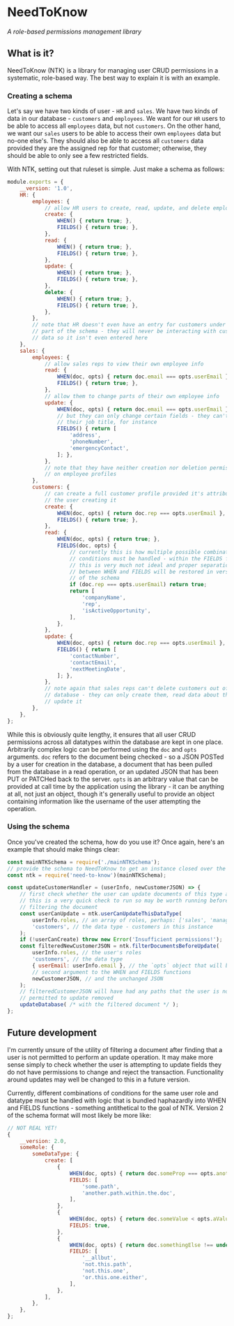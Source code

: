 # NeedToKnow

*A role-based permissions management library*

## What is it?

NeedToKnow (NTK) is a library for managing user CRUD permissions in a systematic, role-based way. The best way to explain it is with an example.

### Creating a schema

Let's say we have two kinds of user - `HR` and `sales`. We have two kinds of data in our database - `customers` and `employees`. We want for our `HR` users to be able to access all `employees` data, but not `customers`. On the other hand, we want our `sales` users to be able to access their own `employees` data but no-one else's. They should also be able to access all `customers` data provided they are the assigned rep for that customer; otherwise, they should be able to only see a few restricted fields.

With NTK, setting out that ruleset is simple. Just make a schema as follows:

```javascript
module.exports = {
    __version: '1.0',
    HR: {
        employees: {
            // allow HR users to create, read, update, and delete employee info
            create: {
                WHEN() { return true; },
                FIELDS() { return true; },
            },
            read: {
                WHEN() { return true; },
                FIELDS() { return true; },
            },
            update: {
                WHEN() { return true; },
                FIELDS() { return true; },
            },
            delete: {
                WHEN() { return true; },
                FIELDS() { return true; },
            },
        },
        // note that HR doesn't even have an entry for customers under their
        // part of the schema - they will never be interacting with customer
        // data so it isn't even entered here
    },
    sales: {
        employees: {
            // allow sales reps to view their own employee info
            read: {
                WHEN(doc, opts) { return doc.email === opts.userEmail },
                FIELDS() { return true; },
            },
            // allow them to change parts of their own employee info
            update: {
                WHEN(doc, opts) { return doc.email === opts.userEmail },
                // but they can only change certain fields - they can't change
                // their job title, for instance
                FIELDS() { return [
                    'address',
                    'phoneNumber',
                    'emergencyContact',
                ]; },
            },
            // note that they have neither creation nor deletion permissions
            // on employee profiles
        },
        customers: {
            // can create a full customer profile provided it's attributed to
            // the user creating it
            create: {
                WHEN(doc, opts) { return doc.rep === opts.userEmail },
                FIELDS() { return true; },
            },
            read: {
                WHEN(doc, opts) { return true; },
                FIELDS(doc, opts) {
                    // currently this is how multiple possible combinations of
                    // conditions must be handled - within the FIELDS function
                    // this is very much not ideal and proper separation
                    // between WHEN and FIELDS will be restored in version 2
                    // of the schema
                    if (doc.rep === opts.userEmail) return true;
                    return [
                        'companyName',
                        'rep',
                        'isActiveOpportunity',
                    ],
                },
            },
            update: {
                WHEN(doc, opts) { return doc.rep === opts.userEmail },
                FIELDS() { return [
                    'contactNumber',
                    'contactEmail',
                    'nextMeetingDate',
                ]; },
            },
            // note again that sales reps can't delete customers out of the
            // database - they can only create them, read data about them, and
            // update it
        },
    },
};
```

While this is obviously quite lengthy, it ensures that all user CRUD permissions across all datatypes within the database are kept in one place. Arbitrarily complex logic can be performed using the `doc` and `opts` arguments. `doc` refers to the document being checked - so a JSON POSTed by a user for creation in the database, a document that has been pulled from the database in a read operation, or an updated JSON that has been PUT or PATCHed back to the server. `opts` is an arbitrary value that can be provided at call time by the application using the library - it can be anything at all, not just an object, though it's generally useful to provide an object containing information like the username of the user attempting the operation.


### Using the schema

Once you've created the schema, how do you use it? Once again, here's an example that should make things clear:

```javascript
const mainNTKSchema = require('./mainNTKSchema');
// provide the schema to NeedToKnow to get an instance closed over the schema
const ntk = require('need-to-know')(mainNTKSchema);

const updateCustomerHandler = (userInfo, newCustomerJSON) => {
    // first check whether the user can update documents of this type at all
    // this is a very quick check to run so may be worth running before
    // filtering the document
    const userCanUpdate = ntk.userCanUpdateThisDataType(
        userInfo.roles, // an array of roles, perhaps: ['sales', 'manager']
        'customers', // the data type - customers in this instance
    );
    if (!userCanCreate) throw new Error('Insufficient permissions!');
    const filteredNewCustomerJSON = ntk.filterDocumentsBeforeUpdate(
        userInfo.roles, // the user's roles
        'customers', // the data type
        { userEmail: userInfo.email }, // the `opts` object that will be the
        // second argument to the WHEN and FIELDS functions
        newCustomerJSON, // and the unchanged JSON
    );
    // filteredCustomerJSON will have had any paths that the user is not
    // permitted to update removed
    updateDatabase( /* with the filtered document */ );
};
```

## Future development

I'm currently unsure of the utility of filtering a document after finding that a user is not permitted to perform an update operation. It may make more sense simply to check whether the user is attempting to update fields they do not have permissions to change and reject the transaction. Functionality around updates may well be changed to this in a future version.

Currently, different combinations of conditions for the same user role and datatype must be handled with logic that is bundled haphazardly into WHEN and FIELDS functions - something antithetical to the goal of NTK. Version 2 of the schema format will most likely be more like:

```javascript
// NOT REAL YET!
{
    __version: 2.0,
    someRole: {
        someDataType: {
            create: [
                {
                    WHEN(doc, opts) { return doc.someProp === opts.anotherProp; },
                    FIELDS: [
                        'some.path',
                        'another.path.within.the.doc',
                    ],
                },
                {
                    WHEN(doc, opts) { return doc.someValue < opts.aValue; },
                    FIELDS: true,
                },
                {
                    WHEN(doc, opts) { return doc.somethingElse !== undefined },
                    FIELDS: [
                        '__allbut',
                        'not.this.path',
                        'not.this.one',
                        'or.this.one.either',
                    ],
                },
            ],
        },
    },
};
```
